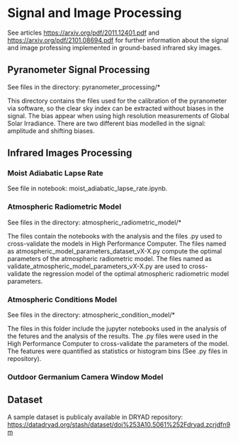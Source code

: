 # Signal and Image Processing

See articles https://arxiv.org/pdf/2011.12401.pdf and https://arxiv.org/pdf/2101.08694.pdf for further information about the signal and image professing implemented in ground-based infrared sky images.

## Pyranometer Signal Processing

See files in the directory: pyranometer_processing/* 

This directory contains the files used for the calibration of the pyranometer via software, so the clear sky index can be extracted without biases in the signal. The bias appear when using high resolution measurements of Global Solar Irradiance. There are two different bias modelled in the signal: amplitude and shifting biases.

## Infrared Images Processing

### Moist Adiabatic Lapse Rate

See file in notebook: moist_adiabatic_lapse_rate.ipynb.

### Atmospheric Radiometric Model

See files in the directory: atmospheric_radiometric_model/* 

The files contain the notebooks with the analysis and the files .py used to cross-validate the models in High Performance Computer. The files named as atmospheric_model_parameters_dataset_vX-X.py compute the optimal parameters of the atmospheric radiometric model. The files named as validate_atmospheric_model_parameters_vX-X.py are used to cross-validate the regression model of the optimal atmospheric radiometric model parameters.

### Atmospheric Conditions Model

See files in the directory: atmospheric_condition_model/*

The files in this folder include the jupyter notebooks used in the analysis of the fetures and the analysis of the results. The .py files were used in the High Performance Computer to cross-validate the parameters of the model. The features were quantified as statistics or histogram bins (See .py files in repository).

### Outdoor Germanium Camera Window Model

## Dataset

A sample dataset is publicaly available in DRYAD repository: https://datadryad.org/stash/dataset/doi%253A10.5061%252Fdryad.zcrjdfn9m

